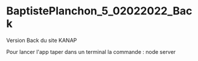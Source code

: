 # BaptistePlanchon_5_02022022_Back

Version Back du site KANAP

Pour lancer l'app taper dans un terminal la commande : node server
